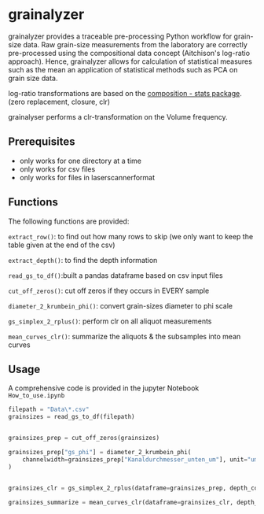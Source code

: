 # grainalyzer

grainalyzer provides a traceable pre-processing Python workflow for grain-size data.
Raw grain-size measurements from the laboratory are correctly pre-processed using the compositional data concept (Aitchison's log-ratio approach). Hence, grainalyzer allows for calculation of statistical measures such as the mean an application of statistical methods such as PCA on grain size data.

log-ratio transformations are based on the [composition - stats package](https://github.com/ntessore/composition_stats). (zero replacement, closure, clr)

grainalyser performs a clr-transformation on the Volume frequency.

## Prerequisites

* only works for one directory at a time
* only works for csv files
* only works for files in laserscannerformat

## Functions
The following functions are provided:

`extract_row()`: to find out how many rows to skip (we only want to keep the table given at the end of the csv)

`extract_depth()`: to find the depth information
   
`read_gs_to_df()`:built a pandas dataframe based on csv input files

`cut_off_zeros()`: cut off zeros if they occurs in EVERY sample
 
`diameter_2_krumbein_phi()`: convert grain-sizes diameter to phi scale
 
`gs_simplex_2_rplus()`: perform clr on all aliquot measurements

`mean_curves_clr()`: summarize the aliquots & the subsamples into mean curves
 
## Usage

A comprehensive code is provided in the jupyter Notebook `How_to_use.ipynb`

```python
filepath = "Data\*.csv"
grainsizes = read_gs_to_df(filepath)


grainsizes_prep = cut_off_zeros(grainsizes)

grainsizes_prep["gs_phi"] = diameter_2_krumbein_phi(
    channelwidth=grainsizes_prep["Kanaldurchmesser_unten_um"], unit="um"
)


grainsizes_clr = gs_simplex_2_rplus(dataframe=grainsizes_prep, depth_colum="depth")

grainsizes_summarize = mean_curves_clr(dataframe=grainsizes_clr, depth_colum="depth")
```